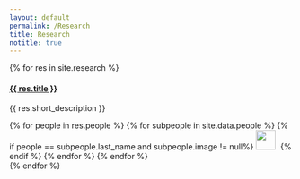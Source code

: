 ```yaml
---
layout: default
permalink: /Research
title: Research
notitle: true
---
```

<div class="card-columns">
  {% for res in site.research %}
  <div class="card">
    <div class="card-block">
      <a href="{{ res.url }}">
      <h4 class="card-title">{{ res.title }}</h4>
      </a>
      <p class="card-text">{{ res.short_description }}</p>
    </div>
    <div class="card-footer">
      {% for people in res.people %}
      {% for subpeople in site.data.people %}
      {% if people == subpeople.last_name and subpeople.image != null%}
      <img class="card-img-top rounded-circle pull-right" src="{{ site.baseurl }}{{ subpeople.image }}" style="width:35px;margin-right:5px" />
      {% endif %}
      {% endfor %}
      {% endfor %}
    </div>
  </div>
  {% endfor %}
</div>
